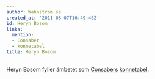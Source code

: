 ```yaml
---
author: Wahnstrom.se
created_at: '2011-08-07T16:49:46Z'
id: Heryn Bosom
links:
  mention:
  - Consaber
  - konnetabel
title: Heryn Bosom
---
```


Heryn Bosom fyller ämbetet som [Consabers][] [konnetabel].

  [Consabers]: Consaber
  [konnetabel]: konnetabel